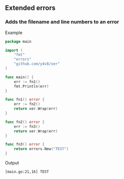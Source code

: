 ## Extended errors

### Adds the filename and line numbers to an error

Example
```go
package main

import (
	"fmt"
	"errors"
	"github.com/y4v8/xer"
)

func main() {
	err := fn1()
	fmt.Println(err)
}

func fn1() error {
	err := fn2()
	return xer.Wrap(err)
}

func fn2() error {
	err := fn3()
	return xer.Wrap(err)
}

func fn3() error {
	return errors.New("TEST")
}

```  
Output

```
[main.go:21,16] TEST
```

